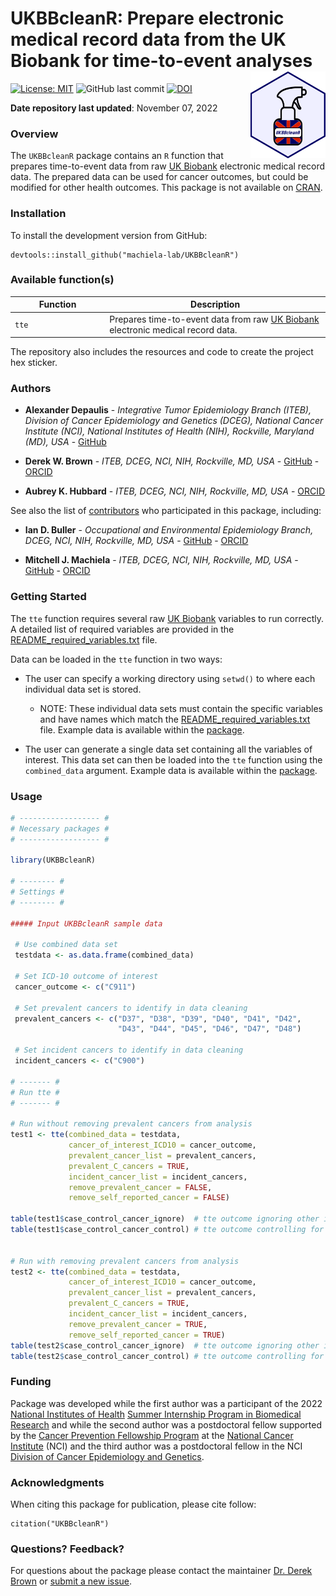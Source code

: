 UKBBcleanR: Prepare electronic medical record data from the UK Biobank for time-to-event analyses <img src="man/figures/UKBBcleanR.png" width="120" align="right" />
===================================================

<!-- badges: start -->
[![License: MIT](https://img.shields.io/badge/License-MIT-yellow.svg)](https://opensource.org/licenses/MIT)
![GitHub last commit](https://img.shields.io/github/last-commit/machiela-lab/UKBBcleanR)
[![DOI](https://zenodo.org/badge/DOI/10.5281/zenodo.7301712.svg)](https://doi.org/10.5281/zenodo.7301712)
<!-- badges: end -->

**Date repository last updated**: November 07, 2022

### Overview

The `UKBBcleanR` package contains an `R` function that prepares time-to-event data from raw [UK Biobank](https://www.ukbiobank.ac.uk/) electronic medical record data. The prepared data can be used for cancer outcomes, but could be modified for other health outcomes. This package is not available on [CRAN](https://cran.r-project.org/).

### Installation

<!-- 
To install the release version from CRAN:

    install.packages("UKBBcleanR")
-->

To install the development version from GitHub:

    devtools::install_github("machiela-lab/UKBBcleanR")

### Available function(s)

<table>
<colgroup>
<col width="30%" />
<col width="70%" />
</colgroup>
<thead>
<tr class="header">
<th>Function</th>
<th>Description</th>
</tr>
</thead>
<tbody>
<td><code>tte</code></td>
<td>Prepares time-to-event data from raw <a href="https://www.ukbiobank.ac.uk/">UK Biobank</a> electronic medical record data.</td>
</tr>
</tbody>
<table>

The repository also includes the resources and code to create the project hex sticker.

### Authors

* **Alexander Depaulis** - *Integrative Tumor Epidemiology Branch (ITEB), Division of Cancer Epidemiology and Genetics (DCEG), National Cancer Institute (NCI), National Institutes of Health (NIH), Rockville, Maryland (MD), USA* - [GitHub](https://github.com/adepaulis1)

* **Derek W. Brown** - *ITEB, DCEG, NCI, NIH, Rockville, MD, USA* - [GitHub](https://github.com/derekbrown12) - [ORCID](https://orcid.org/0000-0001-8393-1713)

* **Aubrey K. Hubbard** - *ITEB, DCEG, NCI, NIH, Rockville, MD, USA* - [ORCID](https://orcid.org/0000-0003-4052-1110)

See also the list of [contributors](https://github.com/machiela-lab/UKBBcleanR/graphs/contributors) who participated in this package, including:

* **Ian D. Buller** - *Occupational and Environmental Epidemiology Branch, DCEG, NCI, NIH, Rockville, MD, USA* - [GitHub](https://github.com/idblr) - [ORCID](https://orcid.org/0000-0001-9477-8582)

* **Mitchell J. Machiela** - *ITEB, DCEG, NCI, NIH, Rockville, MD, USA* - [GitHub](https://github.com/machiela) - [ORCID](https://orcid.org/0000-0001-6538-9705)

### Getting Started

The `tte` function requires several raw [UK Biobank](https://www.ukbiobank.ac.uk/) variables to run correctly. A detailed list of required variables are provided in the [README_required_variables.txt](https://github.com/machiela-lab/UKBBcleanR/blob/main/data-raw/README_required_variables.txt) file.   

Data can be loaded in the `tte` function in two ways: 

* The user can specify a working directory using `setwd()` to where each individual data set is stored.  
    + NOTE: These individual data sets must contain the specific variables and have names which match the [README_required_variables.txt](https://github.com/machiela-lab/UKBBcleanR/blob/main/data-raw/README_required_variables.txt) file. Example data is available within the [package](https://github.com/machiela-lab/UKBBcleanR/tree/main/inst/extdata).

* The user can generate a single data set containing all the variables of interest. This data set can then be loaded into the `tte` function using the `combined_data` argument. Example data is available within the [package](https://github.com/machiela-lab/UKBBcleanR/tree/main/inst/extdata).

### Usage

``` r
# ------------------ #
# Necessary packages #
# ------------------ #

library(UKBBcleanR)

# -------- #
# Settings #
# -------- #

##### Input UKBBcleanR sample data

 # Use combined data set
 testdata <- as.data.frame(combined_data)
 
 # Set ICD-10 outcome of interest
 cancer_outcome <- c("C911") 
 
 # Set prevalent cancers to identify in data cleaning
 prevalent_cancers <- c("D37", "D38", "D39", "D40", "D41", "D42",
                        "D43", "D44", "D45", "D46", "D47", "D48") 
 
 # Set incident cancers to identify in data cleaning
 incident_cancers <- c("C900") 
 
# ------- #
# Run tte #
# ------- #

# Run without removing prevalent cancers from analysis
test1 <- tte(combined_data = testdata, 
             cancer_of_interest_ICD10 = cancer_outcome,
             prevalent_cancer_list = prevalent_cancers, 
             prevalent_C_cancers = TRUE, 
             incident_cancer_list = incident_cancers, 
             remove_prevalent_cancer = FALSE, 
             remove_self_reported_cancer = FALSE)
            
table(test1$case_control_cancer_ignore)  # tte outcome ignoring other incident cancers
table(test1$case_control_cancer_control) # tte outcome controlling for other incident cancers


# Run with removing prevalent cancers from analysis
test2 <- tte(combined_data = testdata, 
             cancer_of_interest_ICD10 = cancer_outcome,
             prevalent_cancer_list = prevalent_cancers, 
             prevalent_C_cancers = TRUE, 
             incident_cancer_list = incident_cancers, 
             remove_prevalent_cancer = TRUE, 
             remove_self_reported_cancer = TRUE)
table(test2$case_control_cancer_ignore)  # tte outcome ignoring other incident cancers
table(test2$case_control_cancer_control) # tte outcome controlling for other incident cancers
```

### Funding

Package was developed while the first author was a participant of the 2022 [National Institutes of Health](https://www.nih.gov/) [Summer Internship Program in Biomedical Research](https://www.training.nih.gov/programs/sip) and while the second author was a postdoctoral fellow supported by the [Cancer Prevention Fellowship Program](https://cpfp.cancer.gov/) at the [National Cancer Institute](https://www.cancer.gov/) (NCI) and the third author was a postdoctoral fellow in the NCI [Division of Cancer Epidemiology and Genetics](https://dceg.cancer.gov/).

### Acknowledgments

When citing this package for publication, please cite follow:

    citation("UKBBcleanR")

### Questions? Feedback?

For questions about the package please contact the maintainer [Dr. Derek Brown](mailto:derek.brown@nih.gov) or [submit a new issue](https://github.com/machiela-lab/UKBBcleanR/issues).

